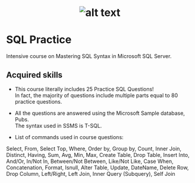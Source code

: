 # <p align="center"> ![alt text](https://github.com/Dimitrov-S-Dev-Python/SoftUni_MS_SQL/blob/master/SoftUni-Logo.png) <p>
# SQL Practice
Intensive course on Mastering SQL Syntax in Microsoft SQL Server. 
## Acquired skills
- This course literally includes 25 Practice SQL Questions!<br>In fact, the majority of questions include multiple parts equal to 80 practice questions.

- All the questions are answered using the Microsoft Sample database, Pubs.<br>The syntax used in SSMS is T-SQL.

- List of commands used in course questions:

Select, From, Select Top, Where, Order by, Group by, Count, Inner Join, Distinct, Having, Sum, Avg, Min, Max, Create Table, Drop Table, Insert Into, And/Or, In/Not In, Between/Not Between, Like/Not Like, Case When, Concatenation, Format, Isnull, Alter Table, Update, DateName, Delete Row, Drop Column, Left/Right, Left Join, Inner Query (Subquery), Self Join
